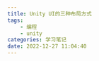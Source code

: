 ```yaml
---
title: Unity UI的三种布局方式
tags: 
    - 编程
    - unity
categories: 学习笔记
date: 2022-12-27 11:04:40
---
```

